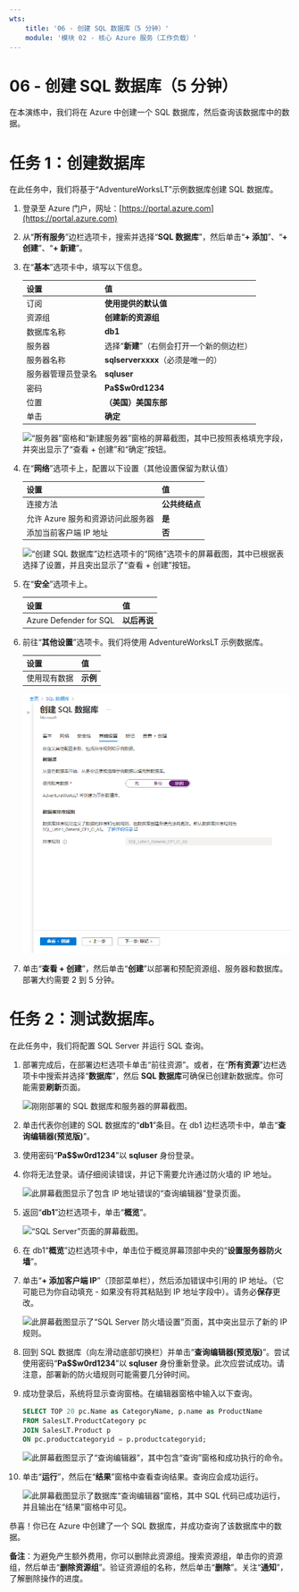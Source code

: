 ```yaml
---
wts:
    title: '06 - 创建 SQL 数据库（5 分钟）'
    module: '模块 02 - 核心 Azure 服务（工作负载）'
---
```


# 06 - 创建 SQL 数据库（5 分钟）

在本演练中，我们将在 Azure 中创建一个 SQL 数据库，然后查询该数据库中的数据。

# 任务 1：创建数据库 

在此任务中，我们将基于“AdventureWorksLT”示例数据库创建 SQL 数据库。 

1. 登录至 Azure 门户，网址：[https://portal.azure.com](https://portal.azure.com)

2. 从“**所有服务**”边栏选项卡，搜索并选择“**SQL 数据库**”，然后单击“**+ 添加**”、“**+ 创建**”、“**+ 新建**”。 

3. 在“**基本**”选项卡中，填写以下信息。  

    | 设置 | 值 | 
    | --- | --- |
    | 订阅 | **使用提供的默认值** |
    | 资源组 | **创建新的资源组** |
    | 数据库名称| **db1** | 
    | 服务器 | 选择“**新建**”（右侧会打开一个新的侧边栏）|
    | 服务器名称 | **sqlserverxxxx**（必须是唯一的） | 
    | 服务器管理员登录名 | **sqluser** |
    | 密码 | **Pa$$w0rd1234** |
    | 位置 | **（美国）美国东部** |
    | 单击  | **确定** |

   ![“服务器”窗格和“新建服务器”窗格的屏幕截图，其中已按照表格填充字段，并突出显示了“查看 + 创建”和“确定”按钮。](../images/0501.png)

4. 在“**网络**”选项卡上，配置以下设置（其他设置保留为默认值）

    | 设置 | 值 | 
    | --- | --- |
    | 连接方法 | **公共终结点** |    
    | 允许 Azure 服务和资源访问此服务器 | **是** |
    | 添加当前客户端 IP 地址 | **否** |
    
   ![“创建 SQL 数据库”边栏选项卡的“网络”选项卡的屏幕截图，其中已根据表选择了设置，并且突出显示了“查看 + 创建”按钮。](../images/0501b.png)

5. 在“**安全**”选项卡上。 

    | 设置 | 值 | 
    | --- | --- |
    | Azure Defender for SQL| **以后再说** |
    
6. 前往“**其他设置**”选项卡。我们将使用 AdventureWorksLT 示例数据库。

    | 设置 | 值 | 
    | --- | --- |
    | 使用现有数据 | **示例** |

    ![“创建 SQL 数据库”边栏选项卡的“其他设置”选项卡的屏幕截图，其中已根据表选择了设置，并且突出显示了“查看 + 创建”按钮。](../images/0501c.png)

7. 单击“**查看 + 创建**”，然后单击“**创建**”以部署和预配资源组、服务器和数据库。部署大约需要 2 到 5 分钟。


# 任务 2：测试数据库。

在此任务中，我们将配置 SQL Server 并运行 SQL 查询。 

1. 部署完成后，在部署边栏选项卡单击“前往资源”。或者，在“**所有资源**”边栏选项卡中搜索并选择“**数据库**”，然后 **SQL 数据库**可确保已创建新数据库。你可能需要**刷新**页面。

    ![刚刚部署的 SQL 数据库和服务器的屏幕截图。](../images/0502.png)

2. 单击代表你创建的 SQL 数据库的“**db1**”条目。在 db1 边栏选项卡中，单击“**查询编辑器(预览版)**”。

3. 使用密码“**Pa$$w0rd1234**”以 **sqluser** 身份登录。

4. 你将无法登录。请仔细阅读错误，并记下需要允许通过防火墙的 IP 地址。 

    ![此屏幕截图显示了包含 IP 地址错误的“查询编辑器”登录页面。](../images/0503.png)

5. 返回“**db1**”边栏选项卡，单击“**概览**”。 

    ![“SQL Server”页面的屏幕截图。](../images/0504.png)

6. 在 db1“**概览**”边栏选项卡中，单击位于概览屏幕顶部中央的“**设置服务器防火墙**”。

7. 单击“**+ 添加客户端 IP**”（顶部菜单栏），然后添加错误中引用的 IP 地址。（它可能已为你自动填充 - 如果没有将其粘贴到 IP 地址字段中）。请务必**保存**更改。 

    ![此屏幕截图显示了“SQL Server 防火墙设置”页面，其中突出显示了新的 IP 规则。](../images/0506.png)

8. 回到 SQL 数据库（向左滑动底部切换栏）并单击“**查询编辑器(预览版)**”。尝试使用密码“**Pa$$w0rd1234**”以 **sqluser** 身份重新登录。此次应尝试成功。请注意，部署新的防火墙规则可能需要几分钟时间。 

9. 成功登录后，系统将显示查询窗格。在编辑器窗格中输入以下查询。 

    ```SQL
    SELECT TOP 20 pc.Name as CategoryName, p.name as ProductName
    FROM SalesLT.ProductCategory pc
    JOIN SalesLT.Product p
    ON pc.productcategoryid = p.productcategoryid;
    ```

    ![此屏幕截图显示了“查询编辑器”，其中包含“查询”窗格和成功执行的命令。](../images/0507.png)

10. 单击“**运行**”，然后在“**结果**”窗格中查看查询结果。查询应会成功运行。

    ![此屏幕截图显示了数据库“查询编辑器”窗格，其中 SQL 代码已成功运行，并且输出在“结果”窗格中可见。](../images/0508.png)

恭喜！你已在 Azure 中创建了一个 SQL 数据库，并成功查询了该数据库中的数据。

**备注**：为避免产生额外费用，你可以删除此资源组。搜索资源组，单击你的资源组，然后单击“**删除资源组**”。验证资源组的名称，然后单击“**删除**”。关注“**通知**”，了解删除操作的进度。
